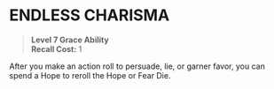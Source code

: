 ﻿# ENDLESS CHARISMA

> **Level 7 Grace Ability**  
> **Recall Cost:** 1

After you make an action roll to persuade, lie, or garner favor, you can spend a Hope to reroll the Hope or Fear Die.
